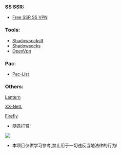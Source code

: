 ### SS SSR:
- [Free SSR SS VPN](https://github.com/HaoleiQ/Over-The-Wall/blob/master/Wiki.md)

### Tools:

- [ShadowsocksR](https://github.com/HaoleiQ/Over-The-Wall/tree/master/Tools/ShadowsocksR)
- [Shadowsocks](https://github.com/HaoleiQ/Over-The-Wall/tree/master/Tools/Shadowsocks)  
- [OpenVpn](https://github.com/HaoleiQ/Over-The-Wall/tree/master/Tools/OpenVpn) 

### Pac:
- [Pac-List](https://github.com/HaoleiQ/Over-The-Wall/blob/master/pac.txt)

### Others:

[Lantern](https://github.com/getlantern/lantern)

[XX-NetL](https://github.com/XX-net/XX-Net)

[Firefly](https://github.com/yinghuocho/firefly-proxy) 

- 随意打赏!

![](https://github.com/HaoleiQ/Over-The-Wall/blob/master/image/wechatAndAliPay.png?raw=true) 

* 本项目仅供学习参考,禁止用于一切违反当地法律的行为!
